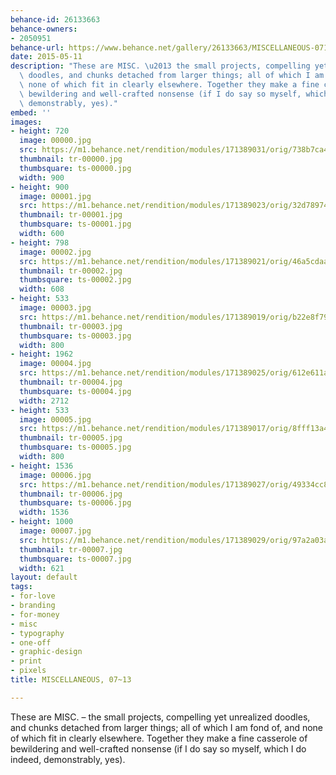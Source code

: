 ```yaml
---
behance-id: 26133663
behance-owners:
- 2050951
behance-url: https://www.behance.net/gallery/26133663/MISCELLANEOUS-0713
date: 2015-05-11
description: "These are MISC. \u2013 the small projects, compelling yet unrealized\
  \ doodles, and chunks detached from larger things; all of which I am fond of, and\
  \ none of which fit in clearly elsewhere. Together they make a fine casserole of\
  \ bewildering and well-crafted nonsense (if I do say so myself, which I do indeed,\
  \ demonstrably, yes)."
embed: ''
images:
- height: 720
  image: 00000.jpg
  src: https://m1.behance.net/rendition/modules/171389031/orig/738b7ca427e95a1119cd0833b996b2e4.jpg
  thumbnail: tr-00000.jpg
  thumbsquare: ts-00000.jpg
  width: 900
- height: 900
  image: 00001.jpg
  src: https://m1.behance.net/rendition/modules/171389023/orig/32d7897421c03b70bdbba9e5d7426e54.jpg
  thumbnail: tr-00001.jpg
  thumbsquare: ts-00001.jpg
  width: 600
- height: 798
  image: 00002.jpg
  src: https://m1.behance.net/rendition/modules/171389021/orig/46a5cdaa522a4a8b3c0605eb5c8896e1.jpg
  thumbnail: tr-00002.jpg
  thumbsquare: ts-00002.jpg
  width: 608
- height: 533
  image: 00003.jpg
  src: https://m1.behance.net/rendition/modules/171389019/orig/b22e8f79fe4cf2dda782fa729a0a94a7.jpg
  thumbnail: tr-00003.jpg
  thumbsquare: ts-00003.jpg
  width: 800
- height: 1962
  image: 00004.jpg
  src: https://m1.behance.net/rendition/modules/171389025/orig/612e611ad709c9ec7ca5df8aa6a6aa83.jpg
  thumbnail: tr-00004.jpg
  thumbsquare: ts-00004.jpg
  width: 2712
- height: 533
  image: 00005.jpg
  src: https://m1.behance.net/rendition/modules/171389017/orig/8fff13a4438dc5e79cb554d4497ced9d.jpg
  thumbnail: tr-00005.jpg
  thumbsquare: ts-00005.jpg
  width: 800
- height: 1536
  image: 00006.jpg
  src: https://m1.behance.net/rendition/modules/171389027/orig/49334cc88ecbfdd7cb24e27d5a2bc13b.jpg
  thumbnail: tr-00006.jpg
  thumbsquare: ts-00006.jpg
  width: 1536
- height: 1000
  image: 00007.jpg
  src: https://m1.behance.net/rendition/modules/171389029/orig/97a2a03a3fdef11f5f44239fab658209.jpg
  thumbnail: tr-00007.jpg
  thumbsquare: ts-00007.jpg
  width: 621
layout: default
tags:
- for-love
- branding
- for-money
- misc
- typography
- one-off
- graphic-design
- print
- pixels
title: MISCELLANEOUS, 07~13

---
```


These are MISC. – the small projects, compelling yet unrealized doodles, and chunks detached from larger things; all of which I am fond of, and none of which fit in clearly elsewhere. Together they make a fine casserole of bewildering and well-crafted nonsense (if I do say so myself, which I do indeed, demonstrably, yes).
